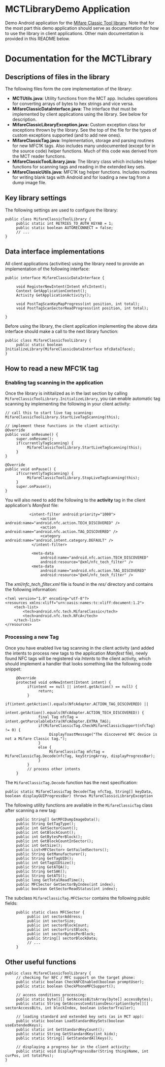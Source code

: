 # MCTLibraryDemo Application

Demo Android application for the 
[Mifare Classic Tool library](https://github.com/maxieds/MifareClassicToolLibrary). 
Note that for the most part this demo application should serve as documentation 
for how to use the library in client applications. Other main documentation is 
provided in this README below. 

# Documentation for the MCTLibrary

## Descriptions of files in the library

The following files form the core implementation of the library:
* **MCTUtils.java:** Utility functions from the MCT app. Includes operations for 
converting arrays of bytes to hex strings and vice versa. 
* **MifareClassicDataInterface.java:** The interface that must be implemented by 
client applications using the library. See below for description. 
* **MifareClassicLibraryException.java:** Custom exception class for exceptions 
thrown by the library. See the top of the file for the types of custom 
exceptions supported (and to add new ones). 
* **MifareClassicTag.java:** Implementation, storage and parsing routines for 
new MFC1K tags. Also includes many undocumented (except for in the source code) 
helper functions. Much of this code was derived from the MCT reader functions.  
* **MifareClassicToolLibrary.java:** The library class which includes helper 
functions for scanning tags and reading in the extended key sets.
* **MifareClassicUtils.java:** MFC1K tag helper functions. Includes routines for 
writing blank tags with Android and for loading a new tag from a dump image file. 

## Key library settings

The following settings are used to configure the library:
```
public class MifareClassicToolLibrary {
     public static int RETRIES_TO_AUTH_KEYAB = 1;
     public static boolean AUTORECONNECT = false;
     // ...
}
```

## Data interface implementations

All client applications (activities) using the library need to provide an 
implementation of the following interface:
```
public interface MifareClassicDataInterface {

     void RegisterNewIntent(Intent mfcIntent);
     Context GetApplicationContext();
     Activity GetApplicationActivity();

     void PostTagScanKeyMapProgress(int position, int total);
     void PostTagScanSectorReadProgress(int position, int total);

}
```
Before using the library, the client application implementing the above data 
interface should make a call to the next library function:
```
public class MifareClassicToolLibrary {
     public static boolean InitializeLibrary(MifareClassicDataInterface mfcDataIface);
}
```

## How to read a new MFC1K tag

### Enabling tag scanning in the application

Once the library is inititalized as in the last section by calling 
``MifareClassicToolLibrary.InitializeLibrary``, you can enable automatic tag 
scanning by implementing the following in your client activity:
```
// call this to start live tag scanning:
MifareClassicToolLibrary.StartLiveTagScanning(this);

// implement these functions in the client activity:
@Override
public void onResume() {
     super.onResume();
     if(currentlyTagScanning) {
          MifareClassicToolLibrary.StartLiveTagScanning(this);
     }
}

@Override
public void onPause() {
     if(currentlyTagScanning) {
          MifareClassicToolLibrary.StopLiveTagScanning(this);
     }
     super.onPause();
}
```
You will also need to add the following to the **activity** tag in the client application's 
*Manifest* file:
```
           <intent-filter android:priority="1000">
                <action android:name="android.nfc.action.TECH_DISCOVERED" />
                <action android:name="android.nfc.action.TAG_DISCOVERED" />
                <category android:name="android.intent.category.DEFAULT" />
            </intent-filter>

            <meta-data
                android:name="android.nfc.action.TECH_DISCOVERED"
                android:resource="@xml/nfc_tech_filter" />
            <meta-data
                android:name="android.nfc.action.TAG_DISCOVERED"
                android:resource="@xml/nfc_tech_filter" />
```
The *xml/nfc_tech_filter.xml* file is found in the *res/* directory and contains the 
following information:
```
<?xml version="1.0" encoding="utf-8"?>
<resources xmlns:xliff="urn:oasis:names:tc:xliff:document:1.2">
    <tech-list>
        <tech>android.nfc.tech.MifareClassic</tech>
        <tech>android.nfc.tech.NfcA</tech>
    </tech-list>
</resources>
```

### Processing a new Tag

Once you have enabled live tag scanning in the client activity (and added the intents to 
process new tags to the application *Manifest* file), newly found NFC tags will be registered 
via *Intents* to the client activity, which should implement a handler that looks something 
like the following code snippet:
```
     @Override
     protected void onNewIntent(Intent intent) {
          if(intent == null || intent.getAction() == null) {
               return;
          }
          if(intent.getAction().equals(NfcAdapter.ACTION_TAG_DISCOVERED) ||
             intent.getAction().equals(NfcAdapter.ACTION_TECH_DISCOVERED)) {
               final Tag nfcTag = intent.getParcelableExtra(NfcAdapter.EXTRA_TAG);
               if(MifareClassicTag.CheckMifareClassicSupport(nfcTag) != 0) {
                    DisplayToastMessage("The discovered NFC device is not a Mifare Classic tag.");
               }
               else {
                    MifareClassicTag mfcTag = MifareClassicTag.Decode(nfcTag, keyStringArray, displayProgressBar);
               }
          }
          // process other intents
     }
``` 
The ``MifareClassicTag.Decode`` function has the next specification:
```
public static MifareClassicTag Decode(Tag nfcTag, String[] keyData, boolean displayGUIProgressBar) throws MifareClassicLibraryException
```
The following utility functions are available in the ``MifareClassicTag`` class after scanning 
a new tag:
```
     public String[] GetMFCDumpImageData();
     public String GetTagType();
     public int GetSectorCount();
     public int GetBlockCount();
     public int GetBytesPerBlock();
     public int GetBlockCountInSector();
     public int GetSize();
     public List<MFCSector> GetFailedSectors();
     public String GetManufacturer();
     public String GetTagUID();
     public int GetTagUIDSize();
     public String GetATQA();
     public String GetSAK();
     public String GetATS();
     public long GetTotalReadTime();
     public MFCSector GetSectorByIndex(int index);
     public boolean GetSectorReadStatus(int index);
```
The subclass ``MifareClassicTag.MFCSector`` contains the following public fields:
```
     public static class MFCSector {
          public int sectorAddress;
          public int sectorSize;
          public int sectorBlockCount;
          public int sectorFirstBlock;
          public int sectorBytesPerBlock;
          public String[] sectorBlockData;
          // ...
     }
```

## Other useful functions

```
public class MifareClassicToolLibrary {
     // checking for NFC / MFC support on the target phone:
     public static boolean CheckNFCEnabled(boolean promptUser);
     public static boolean CheckPhoneMFCSupport();
     
     // access conditions processing:
     public static byte[][] GetAccessBitsArray(byte[] accessBytes);
     public static String GetAccessConditionsDescription(byte[][] sectorAccessBits, int blockIndex, boolean isSectorTrailer);
     
     // loading standard and extended key sets (as in MCT app):
     public static boolean LoadStandardKeySets(boolean useExtendedKeys);
     public static int GetStandardKeyCount();
     public static String GetStandardKey(int kidx);
     public static String[] GetStandardAllKeys();
     
     // displaying a progress bar in the client activity:
     public static void DisplayProgressBar(String thingsName, int curPos, int totalPos);
}
```


